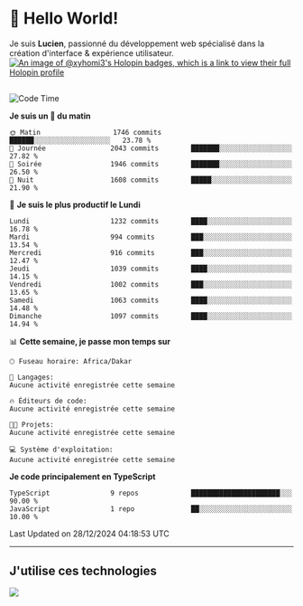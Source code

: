 # 👋 Hello World!

Je suis **Lucien**, passionné du développement web spécialisé dans la création d'interface & expérience utilisateur.
[![An image of @xyhomi3's Holopin badges, which is a link to view their full Holopin profile](https://holopin.me/xyhomi3)](https://holopin.io/@xyhomi3)

##

<!--START_SECTION:waka-->
![Code Time](http://img.shields.io/badge/Code%20Time-2%2C834%20hrs%2050%20mins-blue)

**Je suis un 🐤 du matin** 

```text
🌞 Matin                  1746 commits        ██████░░░░░░░░░░░░░░░░░░░   23.78 % 
🌆 Journée                2043 commits        ███████░░░░░░░░░░░░░░░░░░   27.82 % 
🌃 Soirée                 1946 commits        ███████░░░░░░░░░░░░░░░░░░   26.50 % 
🌙 Nuit                   1608 commits        █████░░░░░░░░░░░░░░░░░░░░   21.90 % 
```
📅 **Je suis le plus productif le Lundi** 

```text
Lundi                    1232 commits        ████░░░░░░░░░░░░░░░░░░░░░   16.78 % 
Mardi                    994 commits         ███░░░░░░░░░░░░░░░░░░░░░░   13.54 % 
Mercredi                 916 commits         ███░░░░░░░░░░░░░░░░░░░░░░   12.47 % 
Jeudi                    1039 commits        ████░░░░░░░░░░░░░░░░░░░░░   14.15 % 
Vendredi                 1002 commits        ███░░░░░░░░░░░░░░░░░░░░░░   13.65 % 
Samedi                   1063 commits        ████░░░░░░░░░░░░░░░░░░░░░   14.48 % 
Dimanche                 1097 commits        ████░░░░░░░░░░░░░░░░░░░░░   14.94 % 
```


📊 **Cette semaine, je passe mon temps sur** 

```text
🕑︎ Fuseau horaire: Africa/Dakar

💬 Langages: 
Aucune activité enregistrée cette semaine

🔥 Éditeurs de code: 
Aucune activité enregistrée cette semaine

🐱‍💻 Projets: 
Aucune activité enregistrée cette semaine

💻 Système d'exploitation: 
Aucune activité enregistrée cette semaine
```

**Je code principalement en TypeScript** 

```text
TypeScript               9 repos             ██████████████████████░░░   90.00 % 
JavaScript               1 repo              ██░░░░░░░░░░░░░░░░░░░░░░░   10.00 % 
```




 Last Updated on 28/12/2024 04:18:53 UTC
<!--END_SECTION:waka-->
---

## J'utilise ces technologies

<p align="left">
  <a href="https://skillicons.dev">
    <img src="https://skillicons.dev/icons?i=ts,js,md,scss,tailwind,react,docker,express,astro,vite,nextjs,vercel,figma,ableton" />
  </a>
</p>

